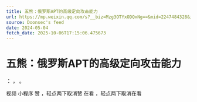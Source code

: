 ```yaml
---
title: 五熊：俄罗斯APT的高级定向攻击能力
url: https://mp.weixin.qq.com/s?__biz=Mzg3OTYxODQxNg==&mid=2247484328&idx=1&sn=4172114a37b7391c4a51cfe03ad53560
source: Doonsec's feed
date: 2024-05-04
fetch_date: 2025-10-06T17:15:06.475673
---
```


# 五熊：俄罗斯APT的高级定向攻击能力

：
，
。

视频
小程序
赞
，轻点两下取消赞
在看
，轻点两下取消在看